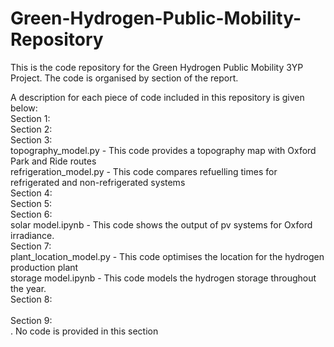 # Green-Hydrogen-Public-Mobility-Repository
This is the code repository for the Green Hydrogen Public Mobility 3YP Project. The code is organised by section of the report.

A description for each piece of code included in this repository is given below:\
Section 1:
\
Section 2:
\
Section 3:\
topography_model.py - This code provides a topography map with Oxford Park and Ride routes\
refrigeration_model.py - This code compares refuelling times for refrigerated and non-refrigerated systems\
Section 4:\
Section 5:\
Section 6:\
solar model.ipynb - This code shows the output of pv systems for Oxford irradiance.\
Section 7:\
 plant_location_model.py - This code optimises the location for the hydrogen production plant\
 storage model.ipynb - This code models the hydrogen storage throughout the year.\
Section 8:\
\
Section 9:\
. No code is provided in this section
